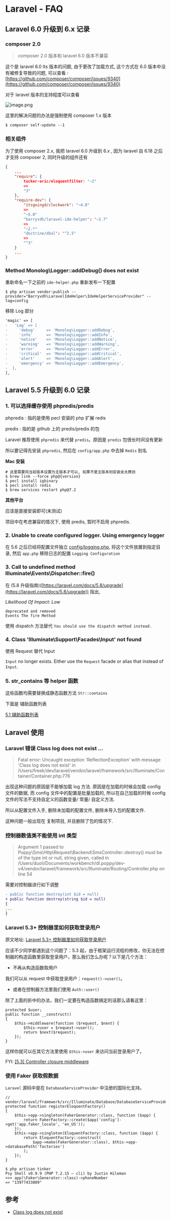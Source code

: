 # Laravel - FAQ

## Laravel 6.0 升级到 6.x 记录

### composer 2.0

> composer 2.0 版本和 laravel 6.0 版本不兼容

这个是 laravel 6.0 lts 版本的问题, 由于更改了加载方式, 这个方式在 6.0 版本中没有被修复导致的问题,
可以查看 : [https://github.com/composer/composer/issues/9340](https://github.com/composer/composer/issues/9340)

对于 laravel 版本的支持程度可以查看

![image.png](https://file.wulicode.com/yuque/202210/26/15/2012UOTsUYCG.png?x-oss-process=image/resize,h_355)

这里的解决问题的办法是强制使用 composer 1.x 版本

```
$ composer self-update --1
```

### 相关组件

为了使用 composer 2.x, 我把 laravel 6.0 升级到 6.x , 因为 laravel 自 6.18 之后才支持 composer 2, 同时升级的组件还有

```json
{
    ...
    "require": {
        tucker-eric/eloquentfilter: "~2"
        =>
        "3"
    },
    "require-dev": {
        "itsgoingd/clockwork": "~4.0"
        =>
        "~5.0"
        "barryvdh/laravel-ide-helper": "~2.7"
        =>
        "~2.*"
        "doctrine/dbal": "^2.5"
        =>
        "^3"
    }
    ...
}
```

### Method Monolog\Logger::addDebug() does not exist

重新命名一下之前的 `ide-helper.php` 重新发布一下配置

```
$ php artisan vendor:publish --provider="Barryvdh\LaravelIdeHelper\IdeHelperServiceProvider" --tag=config
```

移除 Log 部分

```diff
'magic' => [
-   'Log' => [
-     'debug'     => 'Monolog\Logger::addDebug',
-     'info'      => 'Monolog\Logger::addInfo',
-     'notice'    => 'Monolog\Logger::addNotice',
-     'warning'   => 'Monolog\Logger::addWarning',
-     'error'     => 'Monolog\Logger::addError',
-     'critical'  => 'Monolog\Logger::addCritical',
-     'alert'     => 'Monolog\Logger::addAlert',
-     'emergency' => 'Monolog\Logger::addEmergency',
-  ],
],
```

## Laravel 5.5 升级到 6.0 记录

### 1. 可以选择缓存使用 phpredis/predis

phpredis : 指的是使用 pecl 安装的 php 扩展 redis

predis   : 指的是 github 上的 predis/predis 的包

Laravel 推荐使用 `phpredis` 来代替 `predis`。原因是 `predis` 包很长时间没有更新

所以要记得先安装 `phpredis`, 然后在 `config/app.php` 中去掉 `Redis` 别名

**Mac 安装**

```shell
# 这里需要将当前版本设置为主版本才可以, 如果不是主版本则安装会太费劲
$ brew link --force php@{version}
$ pecl install igbinary
$ pecl install redis
$ brew services restart php@7.2
```

**其他平台**

应该是直接安装即可(未测试)

项目中在考虑兼容的情况下, 使用 predis, 暂时不启用 phpredis.

### 2. Unable to create configured logger. Using emergency logger

在 5.6 之后已经将配置文件独立 [config/logging.php](https://github.com/laravel/laravel/blob/master/config/logging.php), 将这个文件放置到指定目录, 然后 `app.php`
移除日志的配置 `Logging Configuration`

### 3. Call to undefined method Illuminate\Events\Dispatcher::fire()

在 (5.8 升级指南)([https://laravel.com/docs/5.8/upgrade](https://laravel.com/docs/5.8/upgrade)) 指出,

_Likelihood Of Impact: Low_

```
deprecated and removed
Events The fire Method
```

使用 dispatch 方法替代 `You should use the dispatch method instead.`

### 4. Class 'Illuminate\Support\Facades\Input' not found

使用 Request 替代 Input

`Input` no longer exists. Either use the `Request` facade or alias that instead of `Input`.

### 5. str_contains 等 helper 函数

这些函数均需要替换成静态函数方法 `Str::contains`

下面是 辅助函数列表

[5.1 辅助函数列表](https://learnku.com/docs/laravel/5.1/helpers/1068)

## Laravel 使用

### Laravel 错误 Class log does not exist ...

> Fatal error: Uncaught exception 'ReflectionException' with message 'Class log does not exist' in
> /Users/freek/dev/laravel/vendor/laravel/framework/src/Illuminate/Container/Container.php:776

出现这种问题的原因是不能够加载 log 方法. 原因是在加载的时候会加载 config 文件的数据, 而 config 文件中的配置是批量加载的, 所以在自己加载的时候 config
文件的写法不支持自定义的函数变量/ 常量/ 自定义方法.

所以从配置文件入手, 删除未加载的配置文件, 删除未导入包的配置文件.

这种问题一般出现在 复制项目, 并且删除了包的情况下.

### 控制器数值类不能使用 int 类型

> Argument 1 passed to Poppy\Sms\Http\Request\Backend\SmsController::destroy() must be of the type int or null, string given, called in
> /Users/duoli/Documents/workbench/dl.poppy/dev-v4/vendor/laravel/framework/src/Illuminate/Routing/Controller.php on line 54

需要对控制器进行如下调整

```diff
- public function destroy(int $id = null)
+ public function destroy(string $id = null)
{
...
}
```

### Laravel 5.3+ 控制器里如何获取登录用户

原文地址: [Laravel 5.3+ 控制器里如何获取登录用户](https://laravel-china.org/topics/3355/how-to-get-login-user-in-laravel-53-controller)

应该不少同学都遇到这个问题了：5.3 起，由于框架运行流程的修改，你无法在控制器的构造函数里获取登录用户，那么我们怎么办呢？以下是几个方法：

- 不再从构造函数取用户

我们可以从 request 中获取登录用户：`request()->user()`。

- 或者在控制器方法里我们使用  `Auth::user()`

除了上面的折中的办法，我们一定要在构造函数搞定的话那么请看这里：

```
protected $user;
public function __construct()
{
    $this->middleware(function ($request, $next) {
        $this->user = $request->user();
        return $next($request);
    });
}
```

这样你就可以在其它方法里使用  `$this->user`  来访问当前登录用户了。

FYI:  [[5.3] Controller closure middleware](https://github.com/laravel/framework/pull/15080)

### 使用 Faker 获取假数据

`Laravel`  源码中是在  `DatabaseServiceProvider`  中注册的国际化支持。

```
// vendor/laravel/framework/src/Illuminate/Database/DatabaseServiceProvider.php
protected function registerEloquentFactory()
{
    $this->app->singleton(FakerGenerator::class, function ($app) {
        return FakerFactory::create($app['config']->get('app.faker_locale', 'en_US'));
    });
    $this->app->singleton(EloquentFactory::class, function ($app) {
        return EloquentFactory::construct(
            $app->make(FakerGenerator::class), $this->app->databasePath('factories')
        );
    });
}
```

```
$ php artisan tinker
Psy Shell v0.9.9 (PHP 7.2.15 — cli) by Justin Hileman
>>> app(\Faker\Generator::class)->phoneNumber
=> "13977433809"
```

## 参考

- [Class log does not exist](https://laracasts.com/discuss/channels/general-discussion/class-log-does-not-exist)